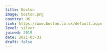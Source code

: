 ```yaml
---
title: Boston
image: boston.png
country: UK
link: https://www.boston.co.uk/default.aspx
level: silver
joined: 2019
date: 2021-03-31
draft: false
---
```

